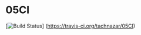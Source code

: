 # 05CI
[![Build Status](https://travis-ci.org/tachnazar/05CI.png?branch=master)]
(https://travis-ci.org/tachnazar/05CI)
